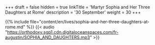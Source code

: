+++
draft = false
hidden = true
linkTitle = 'Martyr Sophia and Her Three Daughters at Rome'
description = '30 September'
weight = 30
+++

{{% include file="content/en/lives/sophia-and-her-three-daughters-at-rome.md" %}}
{{< audio "https://orthodoxy.sgp1.cdn.digitaloceanspaces.com/fr-augustin/SOPHIA_AND_DAUGHTERS.mp3" >}}
